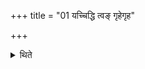 +++
title = "01 यच्चिद्धि त्वङ् गृहेगृह"

+++

<details><summary>थिते</summary>

यच्चिद्धि त्वं गृहेगृह उलूखलक युज्यसे । इह द्युमत्तमं वद जयतामिव दुन्दुभिरिति प्रादेशमात्रं चतुःस्रक्त्यौदुम्बरमुलूखलमुत्तरेऽसें\! प्रयुनक्ति १
</details>
